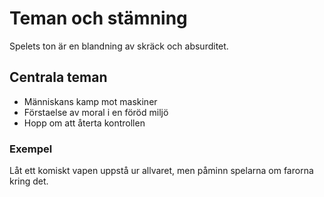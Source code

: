 # Teman och stämning

Spelets ton är en blandning av skräck och absurditet.

## Centrala teman

- Människans kamp mot maskiner
- Förstaelse av moral i en föröd miljö
- Hopp om att återta kontrollen

### Exempel

Låt ett komiskt vapen uppstå ur allvaret, men påminn spelarna om farorna kring det.
